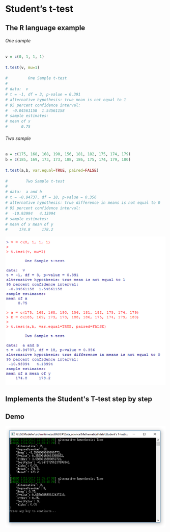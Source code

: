 # Student’s t-test


## The R language example

###### One sample

```R
v = c(0, 1, 1, 1)

t.test(v, mu=1)

#         One Sample t-test
#
# data:  v
# t = -1, df = 3, p-value = 0.391
# alternative hypothesis: true mean is not equal to 1
# 95 percent confidence interval:
#  -0.04561158  1.54561158
# sample estimates:
# mean of x
#      0.75
```

###### Two sample

```R
a = c(175, 168, 168, 190, 156, 181, 182, 175, 174, 179)
b = c(185, 169, 173, 173, 188, 186, 175, 174, 179, 180)

t.test(a,b, var.equal=TRUE, paired=FALSE)

#        Two Sample t-test
#
# data:  a and b
# t = -0.94737, df = 18, p-value = 0.356
# alternative hypothesis: true difference in means is not equal to 0
# 95 percent confidence interval:
#  -10.93994   4.13994
# sample estimates:
# mean of x mean of y
#     174.8     178.2
```

![](./R-t.test.png)

## Implements the Student's T-test step by step


## Demo

![](./T-test.png)